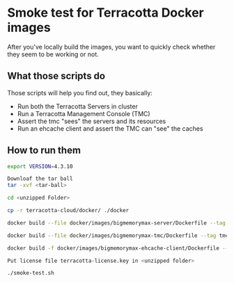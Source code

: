 # Smoke test for Terracotta Docker images

After you've locally build the images, you want to quickly check whether they seem to be working or not.

## What those scripts do

Those scripts will help you find out, they basically:

* Run both the Terracotta Servers in cluster
* Run a Terracotta Management Console (TMC)
* Assert the tmc "sees" the servers and its resources
* Run an ehcache client and assert the TMC can "see" the caches

## How to run them

```bash
export VERSION=4.3.10

Downloaf the tar ball
tar -xvf <tar-ball>

cd <unzipped Folder>

cp -r terracotta-cloud/docker/ ./docker

docker build --file docker/images/bigmemorymax-server/Dockerfile --tag terracotta:$VERSION .

docker build --file docker/images/bigmemorymax-tmc/Dockerfile --tag tmc:$VERSION .

docker build -f docker/images/bigmemorymax-ehcache-client/Dockerfile --tag ehcache-client:$VERSION .

Put license file terracotta-license.key in <unzipped folder>

./smoke-test.sh
```
